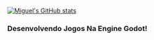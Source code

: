 [![Miguel's GitHub stats](https://github-readme-stats.vercel.app/api?username=miguelrochabh)](https://github.com/anuraghazra/github-readme-stats)</br>

### Desenvolvendo Jogos Na Engine Godot!

